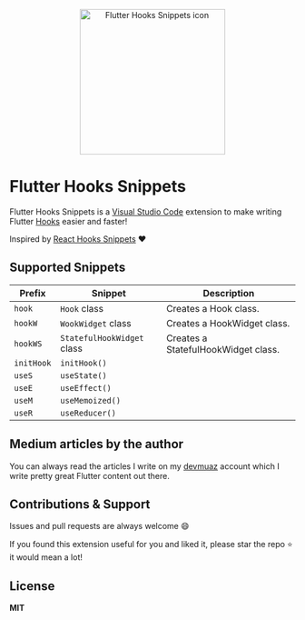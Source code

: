 <p align='center'>
	<img
		src='https://github.com/devmuaz/flutter-hooks-snippets/blob/master/flutter_hooks_icon.png?raw=true'
		title='Flutter Hooks Snippets icon'
		alt='Flutter Hooks Snippets icon'
		width='256'
	/>
</p>

# Flutter Hooks Snippets

Flutter Hooks Snippets is a [Visual Studio Code](https://code.visualstudio.com/) extension to make writing Flutter [Hooks](https://pub.dev/packages/flutter_hooks) easier and faster!

Inspired by [React Hooks Snippets](https://github.com/alDuncanson/react-hooks-snippets) ❤️

## Supported Snippets

| Prefix     | Snippet                    | Description                         |
| ---------- | -------------------------- | ----------------------------------- |
| `hook`     | `Hook` class               | Creates a Hook class.               |
| `hookW`    | `WookWidget` class         | Creates a HookWidget class.         |
| `hookWS`   | `StatefulHookWidget` class | Creates a StatefulHookWidget class. |
| `initHook` | `initHook()`               |
| `useS`     | `useState()`               |
| `useE`     | `useEffect()`              |
| `useM`     | `useMemoized()`            |
| `useR`     | `useReducer()`             |

## Medium articles by the author

You can always read the articles I write on my [devmuaz](https://devmuaz.medium.com/) account which I write pretty great Flutter content out there.

## Contributions & Support

Issues and pull requests are always welcome 😄

If you found this extension useful for you and liked it, please star the repo ⭐️ it would mean a lot!

## License

**MIT**
